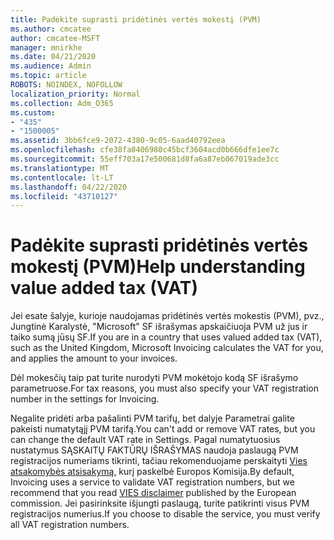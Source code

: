 ```yaml
---
title: Padėkite suprasti pridėtinės vertės mokestį (PVM)
ms.author: cmcatee
author: cmcatee-MSFT
manager: mnirkhe
ms.date: 04/21/2020
ms.audience: Admin
ms.topic: article
ROBOTS: NOINDEX, NOFOLLOW
localization_priority: Normal
ms.collection: Adm_O365
ms.custom:
- "435"
- "1500005"
ms.assetid: 3bb6fce9-2072-4380-9c05-6aad40792eea
ms.openlocfilehash: cfe38fa8406980c45bcf3604acd0b666dfe1ee7c
ms.sourcegitcommit: 55eff703a17e500681d8fa6a87eb067019ade3cc
ms.translationtype: MT
ms.contentlocale: lt-LT
ms.lasthandoff: 04/22/2020
ms.locfileid: "43710127"
---
```

# <a name="help-understanding-value-added-tax-vat"></a><span data-ttu-id="629de-102">Padėkite suprasti pridėtinės vertės mokestį (PVM)</span><span class="sxs-lookup"><span data-stu-id="629de-102">Help understanding value added tax (VAT)</span></span>

<span data-ttu-id="629de-103">Jei esate šalyje, kurioje naudojamas pridėtinės vertės mokestis (PVM), pvz., Jungtinė Karalystė, "Microsoft" SF išrašymas apskaičiuoja PVM už jus ir taiko sumą jūsų SF.</span><span class="sxs-lookup"><span data-stu-id="629de-103">If you are in a country that uses valued added tax (VAT), such as the United Kingdom, Microsoft Invoicing calculates the VAT for you, and applies the amount to your invoices.</span></span>
  
<span data-ttu-id="629de-104">Dėl mokesčių taip pat turite nurodyti PVM mokėtojo kodą SF išrašymo parametruose.</span><span class="sxs-lookup"><span data-stu-id="629de-104">For tax reasons, you must also specify your VAT registration number in the settings for Invoicing.</span></span>
  
<span data-ttu-id="629de-105">Negalite pridėti arba pašalinti PVM tarifų, bet dalyje Parametrai galite pakeisti numatytąjį PVM tarifą.</span><span class="sxs-lookup"><span data-stu-id="629de-105">You can't add or remove VAT rates, but you can change the default VAT rate in Settings.</span></span> <span data-ttu-id="629de-106">Pagal numatytuosius nustatymus SĄSKAITŲ FAKTŪRŲ IŠRAŠYMAS naudoja paslaugą PVM registracijos numeriams tikrinti, tačiau rekomenduojame perskaityti [Vies atsakomybės atsisakymą,](https://go.microsoft.com/fwlink/?LinkID=841741) kurį paskelbė Europos Komisija.</span><span class="sxs-lookup"><span data-stu-id="629de-106">By default, Invoicing uses a service to validate VAT registration numbers, but we recommend that you read [VIES disclaimer](https://go.microsoft.com/fwlink/?LinkID=841741) published by the European commission.</span></span> <span data-ttu-id="629de-107">Jei pasirinksite išjungti paslaugą, turite patikrinti visus PVM registracijos numerius.</span><span class="sxs-lookup"><span data-stu-id="629de-107">If you choose to disable the service, you must verify all VAT registration numbers.</span></span>
